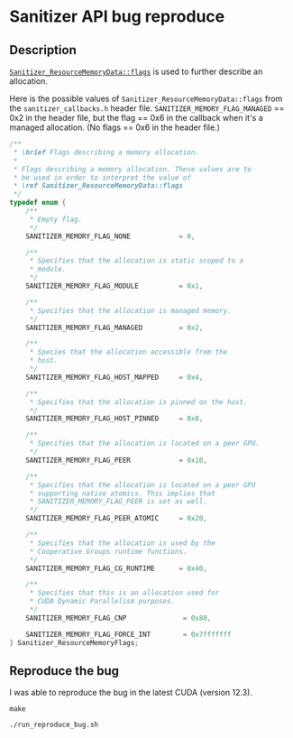 # Sanitizer API bug reproduce

## Description

[`Sanitizer_ResourceMemoryData::flags`](https://docs.nvidia.com/compute-sanitizer/SanitizerApi/modules.html#group__SANITIZER__CALLBACK__API_1g7bee77cc4075471b0397cf557c843c4a) is used to further describe an allocation.

Here is the possible values of `Sanitizer_ResourceMemoryData::flags` from the `sanitizer_callbacks.h` header file.
`SANITIZER_MEMORY_FLAG_MANAGED` == 0x2 in the header file, but the flag == 0x6 in the callback when it's a managed allocation. (No flags == 0x6 in the header file.)

```c
/**
 * \brief Flags describing a memory allocation.
 *
 * Flags describing a memory allocation. These values are to
 * be used in order to interpret the value of
 * \ref Sanitizer_ResourceMemoryData::flags
 */
typedef enum {
    /**
     * Empty flag.
     */
    SANITIZER_MEMORY_FLAG_NONE            = 0,

    /**
     * Specifies that the allocation is static scoped to a
     * module.
     */
    SANITIZER_MEMORY_FLAG_MODULE          = 0x1,

    /**
     * Specifies that the allocation is managed memory.
     */
    SANITIZER_MEMORY_FLAG_MANAGED         = 0x2,

    /**
     * Species that the allocation accessible from the
     * host.
     */
    SANITIZER_MEMORY_FLAG_HOST_MAPPED     = 0x4,

    /**
     * Specifies that the allocation is pinned on the host.
     */
    SANITIZER_MEMORY_FLAG_HOST_PINNED     = 0x8,

    /**
     * Specifies that the allocation is located on a peer GPU.
     */
    SANITIZER_MEMORY_FLAG_PEER            = 0x10,

    /**
     * Specifies that the allocation is located on a peer GPU
     * supporting native atomics. This implies that
     * SANITIZER_MEMORY_FLAG_PEER is set as well.
     */
    SANITIZER_MEMORY_FLAG_PEER_ATOMIC     = 0x20,

    /**
     * Specifies that the allocation is used by the
     * Cooperative Groups runtime functions.
     */
    SANITIZER_MEMORY_FLAG_CG_RUNTIME      = 0x40,

    /**
     * Specifies that this is an allocation used for
     * CUDA Dynamic Parallelism purposes.
     */
    SANITIZER_MEMORY_FLAG_CNP              = 0x80,

    SANITIZER_MEMORY_FLAG_FORCE_INT        = 0x7fffffff
} Sanitizer_ResourceMemoryFlags;
```


## Reproduce the bug

I was able to reproduce the bug in the latest CUDA (version 12.3).

```shell
make

./run_reproduce_bug.sh
```